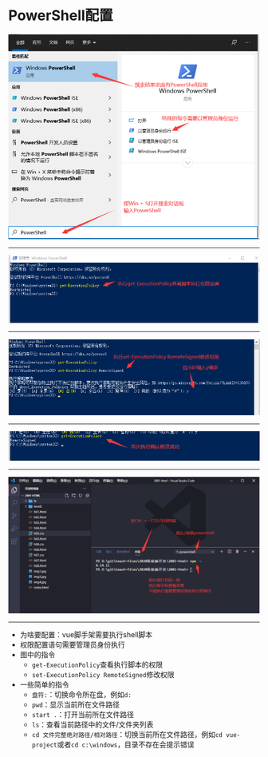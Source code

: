 # PowerShell配置

![step0001](/web/vue-images/powershell-0001.png)

---
![step0001](/web/vue-images/powershell-0002.png)

---
![step0001](/web/vue-images/powershell-0003.png)

---
![step0001](/web/vue-images/powershell-0004.png)

---
![step0001](/web/vue-images/powershell-0005.png)

---

- 为啥要配置：vue脚手架需要执行shell脚本
- 权限配置语句需要管理员身份执行
- 图中的指令
  - `get-ExecutionPolicy`查看执行脚本的权限
  - `set-ExecutionPolicy RemoteSigned`修改权限
- 一些简单的指令
  - `盘符:`：切换命令所在盘，例如`d:`
  - `pwd`：显示当前所在文件路径
  - `start .`：打开当前所在文件路径
  - `ls`：查看当前路径中的文件/文件夹列表
  - `cd 文件完整绝对路径/相对路径`：切换当前所在文件路径，例如`cd vue-project`或者`cd c:\windows`，目录不存在会提示错误
